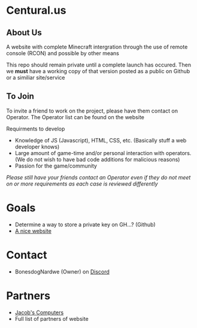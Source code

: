 # Centural.us

## About Us

A website with complete Minecraft intergration through the use of remote console (RCON) and possible by other means

This repo should remain private until a complete launch has occured. Then we **must** have a working copy of that version posted as a public on Github or a similiar site/service

## To Join

To invite a friend to work on the project, please have them contact on Operator. The Operator list can be found on the website

Requirments to develop
- Knowledge of JS (Javascript), HTML, CSS, etc. (Basically stuff a web developer knows)
- Large amount of game-time and/or personal interaction with operators. (We do not wish to have bad code additions for malicious reasons)
- Passion for the game/community

*Please still have your friends contact an Operator even if they do not meet on or more requirements as each case is reviewed differently*

# Goals

- Determine a way to store a private key on GH...? (Github)
- [A nice website](https://www.centural.us)

# Contact

- BonesdogNardwe (Owner) on [Discord](https://discord.gg/XuGscCt)

# Partners

- [Jacob's Computers](https://jacobs-computers.weeblysite.com/s/shop)
- Full list of partners of website